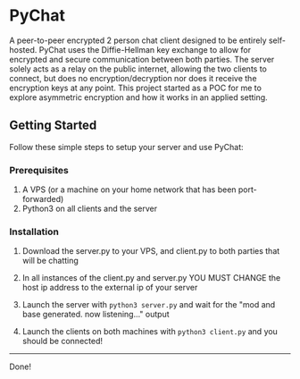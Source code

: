 # PyChat

A peer-to-peer encrypted 2 person chat client designed to be entirely self-hosted. PyChat uses the Diffie-Hellman key exchange to allow for encrypted and secure communication between both parties. The server solely acts as a relay on the public internet, allowing the two clients to connect, but does no encryption/decryption nor does it receive the encryption keys at any point. This project started as a POC for me to explore asymmetric encryption and how it works in an applied setting.

## Getting Started

Follow these simple steps to setup your server and use PyChat:

### Prerequisites

1. A VPS (or a machine on your home network that has been port-forwarded)
2. Python3 on all clients and the server

### Installation

1. Download the server.py to your VPS, and client.py to both parties that will be chatting

2. In all instances of the client.py and server.py YOU MUST CHANGE the host ip address to the external ip of your server

3. Launch the server with ```python3 server.py``` and wait for the "mod and base generated. now listening..." output
   
4. Launch the clients on both machines with ```python3 client.py``` and you should be connected!

---

Done!
